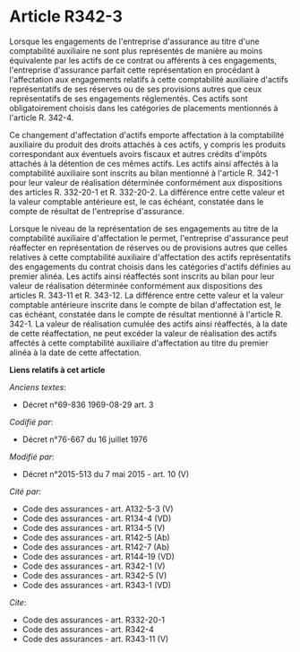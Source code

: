 # Article R342-3

Lorsque les engagements de l'entreprise d'assurance au titre d'une comptabilité auxiliaire ne sont plus représentés de
manière au moins équivalente par les actifs de ce contrat ou afférents à ces engagements, l'entreprise d'assurance parfait
cette représentation en procédant à l'affectation aux engagements relatifs à cette comptabilité auxiliaire d'actifs
représentatifs de ses réserves ou de ses provisions autres que ceux représentatifs de ses engagements réglementés. Ces actifs
sont obligatoirement choisis dans les catégories de placements mentionnés à l'article R. 342-4. 

Ce changement d'affectation d'actifs emporte affectation à la comptabilité auxiliaire du produit des droits attachés à ces
actifs, y compris les produits correspondant aux éventuels avoirs fiscaux et autres crédits d'impôts attachés à la détention
de ces mêmes actifs. Les actifs ainsi affectés à la comptabilité auxiliaire sont inscrits au bilan mentionné à l'article R.
342-1 pour leur valeur de réalisation déterminée conformément aux dispositions des articles R. 332-20-1 et R. 332-20-2. La
différence entre cette valeur et la valeur comptable antérieure est, le cas échéant, constatée dans le compte de résultat de
l'entreprise d'assurance. 

Lorsque le niveau de la représentation de ses engagements au titre de la comptabilité auxiliaire d'affectation le permet,
l'entreprise d'assurance peut réaffecter en représentation de réserves ou de provisions autres que celles relatives à cette
comptabilité auxiliaire d'affectation des actifs représentatifs des engagements du contrat choisis dans les catégories
d'actifs définies au premier alinéa. Les actifs ainsi réaffectés sont inscrits au bilan pour leur valeur de réalisation
déterminée conformément aux dispositions des articles R. 343-11 et R. 343-12. La différence entre cette valeur et la valeur
comptable antérieure inscrite dans le compte de bilan d'affectation est, le cas échéant, constatée dans le compte de résultat
mentionné à l'article R. 342-1. La valeur de réalisation cumulée des actifs ainsi réaffectés, à la date de cette
réaffectation, ne peut excéder la valeur de réalisation des actifs affectés à cette comptabilité auxiliaire d'affectation au
titre du premier alinéa à la date de cette affectation.

**Liens relatifs à cet article**

_Anciens textes_:

  - Décret n°69-836 1969-08-29 art. 3

_Codifié par_:

  - Décret n°76-667 du 16 juillet 1976

_Modifié par_:

  - Décret n°2015-513 du 7 mai 2015 - art. 10 (V)

_Cité par_:

  - Code des assurances - art. A132-5-3 (V)
  - Code des assurances - art. R134-4 (VD)
  - Code des assurances - art. R134-5 (V)
  - Code des assurances - art. R142-5 (Ab)
  - Code des assurances - art. R142-7 (Ab)
  - Code des assurances - art. R144-19 (VD)
  - Code des assurances - art. R342-1 (V)
  - Code des assurances - art. R342-5 (V)
  - Code des assurances - art. R343-1 (VD)

_Cite_:

  - Code des assurances - art. R332-20-1
  - Code des assurances - art. R342-4
  - Code des assurances - art. R343-11 (V)
